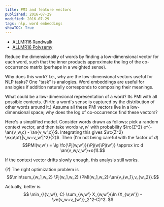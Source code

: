 ```yaml
---
title: PMI and feature vectors
published: 2016-07-29
modified: 2016-07-29
tags: nlp, word embeddings
showTOC: True
---
```


* [ALLMR16 Randwalk](randwalk.html)
* [ALLMR16 Polysemy](polysemy.html)

Reduce the dimensionality of words by finding a low-dimensional vector for each word, such that the inner products approximate the log of the co-occurrence matrix (perhaps in a weighted sense).

Why does this work? I.e., why are the low-dimensional vectors useful for NLP tasks? One "task" is analogies. Word embeddings are useful for analogies if addition naturally corresponds to composing their meanings.

What could be a low-dimensional representation of a word? Its PMI with all possible contexts. (Firth: a word's sense is captured by the distribution of other words around it.) Assume all these PMI vectors live in a low-dimensional space; why does the log of co-occurrence find these vectors?

Here's a simplified model. Consider words drawn as follows: pick a random context vector, and then take words $w, w'$ with probability $\rc{Z^2} e^{-\an{v_w,c} - \an{v_w',c}}$. Integrating this gives $\rc{Z^2} \exp\pf{|v_w+v_w'|^2}{2}$. Then (I'm not being careful with the factor of $d$)
$$PMI(w,w') = \lg \fc{\Pj(w,w')}{\Pj(w)\Pj(w')} \approx \rc d \an{v_w,v_w'}+o(1).$$

If the context vector drifts slowly enough, this analysis still works.

(?) The right optimization problem is
$$\min\sum_{w_1,w_2} \Pj(w_1,w_2) (PMI(w_1,w_2)-\an{v_{w_1},v_{w_2}}.$$

Actually, better is
$$
\min_{\{v_w\}, C} \sum_{w,w'} X_{w,w'}(\ln (X_{w,w'}) - \ve{v_w+v_{w'}}_2^2-C)^2.
$$
